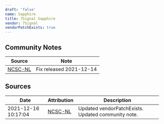 ```yaml
---
draft: 'false'
name: Sapphire
title: 7Signal Sapphire
vendor: 7Signal
vendorPatchExists: true
---
```




## Community Notes
| Source | Note |
| --- | --- |
| [NCSC-NL](https://github.com/NCSC-NL/log4shell/blob/main/software/README.md) | Fix released 2021-12-14 |

## Sources
| Date | Attribution | Description |
| --- | --- | --- |
| 2021-12-16 10:17:04 | [NCSC-NL](https://github.com/NCSC-NL/log4shell/blob/main/software/README.md) | Updated vendorPatchExists. Updated community note.  |
